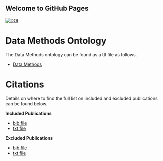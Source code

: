 ## Welcome to GitHub Pages


[![DOI](https://zenodo.org/badge/465072335.svg)](https://zenodo.org/badge/latestdoi/465072335)



# Data Methods Ontology

The Data Methods ontology can be found as a ttl file as follows.
- [Data Methods](https://github.com/ritamargherita/DataMethods/blob/main/DataMethods.ttl)

# Citations

Details on where to find the full list on included and excluded publications can be found below.

**Included Publications**
- [bib file](https://github.com/ritamargherita/DataMethods/blob/main/Citations/included-publications.bib)
- [txt file](https://github.com/ritamargherita/DataMethods/blob/main/Citations/included-publications.txt)

**Excluded Publications**
- [bib file](https://github.com/ritamargherita/DataMethods/blob/main/Citations/excluded-publications.bib)
- [txt file](https://github.com/ritamargherita/DataMethods/blob/main/Citations/excluded-publications.txt)


